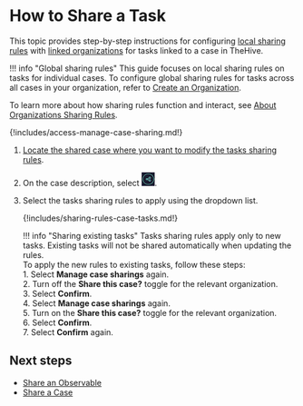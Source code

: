 # How to Share a Task

This topic provides step-by-step instructions for configuring [local sharing rules](../../../administration/organizations/about-organizations-sharing-rules.md#local-sharing-rules) with [linked organizations](../../../administration/organizations/link-an-organization.md) for tasks linked to a case in TheHive.

!!! info "Global sharing rules"
    This guide focuses on local sharing rules on tasks for individual cases. To configure global sharing rules for tasks across all cases in your organization, refer to [Create an Organization](../../../administration/organizations/create-an-organization.md).

To learn more about how sharing rules function and interact, see [About Organizations Sharing Rules](../../../administration/organizations/about-organizations-sharing-rules.md).

{!includes/access-manage-case-sharing.md!}

1. [Locate the shared case where you want to modify the tasks sharing rules](../../analyst-corner/cases/search-for-cases/find-a-case.md).

2. On the case description, select ![Sharing button](../../../images/user-guides/analyst-corner/cases/sharing-button.png).

3. Select the tasks sharing rules to apply using the dropdown list.

    {!includes/sharing-rules-case-tasks.md!}

    !!! info "Sharing existing tasks"
        Tasks sharing rules apply only to new tasks. Existing tasks will not be shared automatically when updating the rules.  
        To apply the new rules to existing tasks, follow these steps:   
            1. Select **Manage case sharings** again.  
            2. Turn off the **Share this case?** toggle for the relevant organization.  
            3. Select **Confirm**.  
            4. Select **Manage case sharings** again.  
            5. Turn on the **Share this case?** toggle for the relevant organization.  
            6. Select **Confirm**.  
            7. Select **Confirm** again.  

## Next steps

* [Share an Observable](../cases/share-an-observable.md)
* [Share a Case](../cases/share-a-case.md)